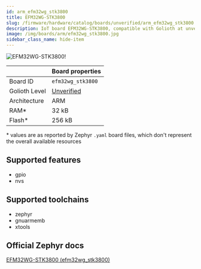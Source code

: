```yaml
---
id: arm_efm32wg_stk3800
title: EFM32WG-STK3800
slug: /firmware/hardware/catalog/boards/unverified/arm_efm32wg_stk3800
description: IoT board EFM32WG-STK3800, compatible with Golioth at unverified level.
image: /img/boards/arm/efm32wg_stk3800.jpg
sidebar_class_name: hide-item
---
```


[//]: # (This is an auto-generated file, do not edit! Changes to it will be lost upon re-generation)

![EFM32WG-STK3800!](/img/boards/arm/efm32wg_stk3800.jpg "EFM32WG-STK3800")

|                | Board properties     |
| -------------  | -------------------- |
| Board ID       | `efm32wg_stk3800` |
| Golioth Level  | [Unverified](/firmware/hardware#unverified-boards) |
| Architecture   | ARM |
| RAM*           | 32 kB |
| Flash*         | 256 kB |

\* values are as reported by Zephyr `.yaml` board files, which don't represent the overall available resources



## Supported features

* gpio
* nvs

## Supported toolchains

* zephyr
* gnuarmemb
* xtools

## Official Zephyr docs

[EFM32WG-STK3800 (efm32wg_stk3800)](https://docs.zephyrproject.org/3.6.0/boards/arm/efm32wg_stk3800/doc/index.html)
